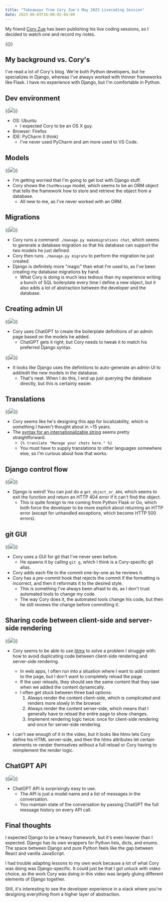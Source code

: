 ```yaml
---
title: "Takeaways from Cory Zue's May 2023 Livecoding Session"
date: 2023-06-03T16:08:02-04:00
---
```


My friend [Cory Zue](https://www.coryzue.com/) has been publishing his live coding sessions, so I decided to watch one and record my notes.

{{<youtube zEDaeG6nw48>}}

## My background vs. Cory's

I've read a lot of Cory's blog. We're both Python developers, but he specializes in Django, whereas I've always worked with thinner frameworks like Flask. I have no experience with Django, but I'm comfortable in Python.

## Dev environment

{{<img src="dev-env.png" max-width="800px" caption="[Timestamp 0:10](https://youtu.be/zEDaeG6nw48?t=0m10s)">}}

- OS: Ubuntu
  - I expected Cory to be an OS X guy.
- Browser: Firefox
- IDE: PyCharm (I think)
  - I've never used PyCharm and am more used to VS Code.

## Models

{{<img src="models.png" max-width="800px" caption="[Timestamp 2:53](https://youtu.be/zEDaeG6nw48?t=2m53s)">}}

- I'm getting worried that I'm going to get lost with Django stuff.
- Cory shows the `ChatMessage` model, which seems to be an ORM object that tells the framework how to store and retrieve the object from a database.
  - All new to me, as I've never worked with an ORM.

## Migrations

{{<img src="migrations.png" max-width="800px" caption="[Timestamp 3:35](https://youtu.be/zEDaeG6nw48?t=3m35s)">}}

- Cory runs a command `./manage.py makemigrations chat`, which seems to generate a database migration so that his database can support the two models he just defined.
- Cory then runs `./manage.py migrate` to perform the migration he just created.
- Django is definitely more "magic" than what I'm used to, as I've been creating my database migrations by hand.
  - What Cory is doing is much less tedious than my experience writing a bunch of SQL boilerplate every time I define a new object, but it also adds a lot of abstraction between the developer and the database.

## Creating admin UI

{{<img src="chatgpt-defs.png" max-width="800px" caption="[Timestamp 3:50](https://youtu.be/zEDaeG6nw48?t=3m50s)">}}

- Cory uses ChatGPT to create the boilerplate definitions of an admin page based on the models he added.
  - ChatGPT gets it right, but Cory needs to tweak it to match his preferred Django syntax.

{{<img src="admin-ui.png" max-width="800px" caption="[Timestamp 5:49](https://youtu.be/zEDaeG6nw48?t=5m49s)">}}

- It looks like Django uses the definitions to auto-generate an admin UI to add/edit the new models in the database.
  - That's neat. When I do this, I end up just querying the database directly, but this is certainly easier.

## Translations

{{<img src="translations.png" max-width="800px" caption="[Timestamp 10:05](https://youtu.be/zEDaeG6nw48?t=10m5s)">}}

- Cory seems like he's designing this app for localizability, which is something I haven't thought about in ~15 years.
- The [syntax for an internationalizable string](https://docs.djangoproject.com/en/4.2/topics/i18n/translation/#translate-template-tag) seems pretty straightforward.
  - `{% translate "Manage your chats here." %}`
  - You must have to supply translations to other languages somewhere else, so I'm curious about how that works.

## Django control flow

{{<img src="get-object-or-404.png" max-width="800px" caption="[Timestamp 14:52](https://youtu.be/zEDaeG6nw48?t=14m52s)">}}

- Django is weird! You can just do a `get_object_or_404`, which seems to exit the function and return an HTTP 404 error if it can't find the object.
  - This is quite foreign to me coming from Python Flask or Go, which both force the developer to be more explicit about returning an HTTP error (except for unhandled exceptions, which become HTTP 500 errors).

## git GUI

{{<img src="git-gui.png" max-width="800px" caption="[Timestamp 25:08](https://youtu.be/zEDaeG6nw48?t=25m08s)">}}

- Cory uses a GUI for git that I've never seen before.
  - He spawns it by calling `git g`, which I think is a Cory-specific git alias.
- Cory adds each file to the commit one-by-one as he reviews it.
- Cory has a pre-commit hook that rejects the commit if the formatting is incorrect, and then it reformats it to the desired style.
  - This is something I've always been afraid to do, as I don't trust automated tools to change my code.
  - The way Cory does it, the automated tools change his code, but then he still reviews the change before committing it.

## Sharing code between client-side and server-side rendering

{{<img src="htmx.png" max-width="800px" caption="[Timestamp 29:06](https://youtu.be/zEDaeG6nw48?t=29m06s)">}}

- Cory seems to be able to use [htmx](https://htmx.org) to solve a problem I struggle with: how to avoid duplicating code between client-side rendering and server-side rendering.

  - In web apps, I often run into a situation where I want to add content to the page, but I don't want to completely reload the page.
  - If the user reloads, they should see the same content that they saw when we added the content dynamically.
  - I often get stuck between three bad options:
    1. Always render the content client-side, which is complicated and renders more slowly in the browser.
    1. Always render the content server-side, which means that I generally have to reload the entire page to show changes.
    1. Implement rendering logic twice: once for client-side rendering and once for server-side rendering.

- I can't see enough of it in the video, but it looks like htmx lets Cory define his HTML server-side, and then the htmx attributes let certain elements re-render themselves without a full reload or Cory having to reimplement the render logic.

## ChatGPT API

{{<img src="chatgpt-api.png" max-width="800px" caption="[Timestamp 36:48](https://youtu.be/zEDaeG6nw48?t=36m48s)">}}

- ChatGPT API is surprisingly easy to use.
  - The API is just a model name and a list of messages in the conversation.
  - You maintain state of the conversation by passing ChatGPT the full message history on every API call.

## Final thoughts

I expected Django to be a heavy framework, but it's even heavier than I expected. Django has its own wrappers for Python lists, dicts, and enums. The space between Django and pure Python feels like the gap between React and vanilla JavaScript.

I had trouble adapting lessons to my own work because a lot of what Cory was doing was Django-specific. It could just be that I got unluck with video choice, as the work Cory was doing in this video was largely gluing different elements of Django together.

Still, it's interesting to see the developer experience in a stack where you're designing everything from a higher layer of abstraction.

